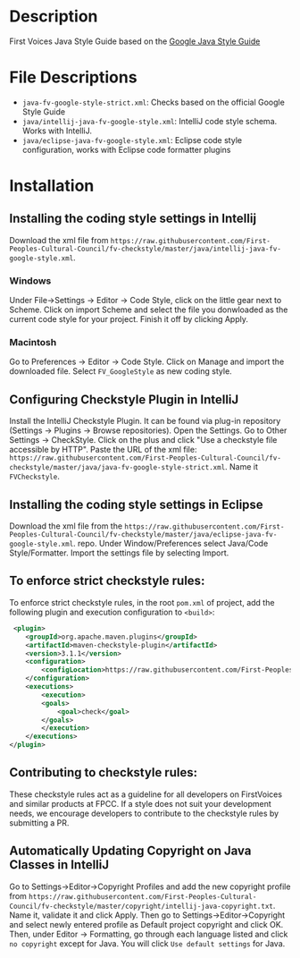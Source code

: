 # Description

First Voices Java Style Guide based on the [Google Java Style Guide](https://google.github.io/styleguide/javaguide.html)

# File Descriptions

- `java-fv-google-style-strict.xml`: Checks based on the official Google Style Guide
- `java/intellij-java-fv-google-style.xml`: IntelliJ code style schema. Works with IntelliJ.
- `java/eclipse-java-fv-google-style.xml`: Eclipse code style configuration, works with Eclipse code formatter plugins

# Installation

## Installing the coding style settings in Intellij

Download the xml file from `https://raw.githubusercontent.com/First-Peoples-Cultural-Council/fv-checkstyle/master/java/intellij-java-fv-google-style.xml`.

### Windows

Under File->Settings -> Editor -> Code Style, click on the little gear next to Scheme. Click on import Scheme and select the file you donwloaded as the current code style for your project. Finish it off by clicking Apply.

### Macintosh

Go to Preferences -> Editor -> Code Style. Click on Manage and import the downloaded file. Select `FV_GoogleStyle` as new coding style.

## Configuring Checkstyle Plugin in IntelliJ

Install the IntelliJ Checkstyle Plugin. It can be found via plug-in repository (Settings -> Plugins -> Browse repositories). Open the Settings. Go to Other Settings -> CheckStyle. Click on the plus and click "Use a checkstyle file accessible by HTTP". Paste the URL of the xml file: `https://raw.githubusercontent.com/First-Peoples-Cultural-Council/fv-checkstyle/master/java/java-fv-google-style-strict.xml`. Name it `FVCheckstyle`.

## Installing the coding style settings in Eclipse

Download the xml file from the `https://raw.githubusercontent.com/First-Peoples-Cultural-Council/fv-checkstyle/master/java/eclipse-java-fv-google-style.xml`. repo. Under Window/Preferences select Java/Code Style/Formatter. Import the settings file by selecting Import.

## To enforce strict checkstyle rules:

To enforce strict checkstyle rules, in the root `pom.xml` of project, add the following plugin and execution configuration to `<build>`:

```xml
 <plugin>
    <groupId>org.apache.maven.plugins</groupId>
    <artifactId>maven-checkstyle-plugin</artifactId>
    <version>3.1.1</version>
    <configuration>
        <configLocation>https://raw.githubusercontent.com/First-Peoples-Cultural-Council/fv-checkstyle/master/java/java-fv-google-style-strict.xml</configLocation>
    </configuration>
    <executions>
        <execution>
        <goals>
            <goal>check</goal>
        </goals>
        </execution>
    </executions>
</plugin>
```

## Contributing to checkstyle rules:

These checkstyle rules act as a guideline for all developers on FirstVoices and similar products at FPCC. If a style does not suit your development needs, we encourage developers to contribute to the checkstyle rules by submitting a PR.

## Automatically Updating Copyright on Java Classes in IntelliJ

Go to Settings->Editor->Copyright Profiles and add the new copyright profile from `https://raw.githubusercontent.com/First-Peoples-Cultural-Council/fv-checkstyle/master/copyright/intellij-java-copyright.txt`. Name it, validate it and click Apply. Then go to Settings->Editor->Copyright and select newly entered profile as Default project copyright and click OK.
Then, under Editor -> Formatting, go through each language listed and click `no copyright` except for Java. You will click `Use default settings` for Java.
